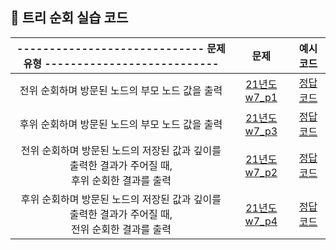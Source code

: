 ## 🌱 트리 순회 실습 코드

| ----------------------------- 문제 유형 --------------------------- | 문제 | 예시 코드 |
| :--: | :--: | :--: |
| 전위 순회하며 방문된 노드의 부모 노드 값을 출력 | [21년도 w7_p1](https://github.com/Landvibe-DataStructure-2023Study/Prob/blob/main/21%20%EC%8B%A4%EC%8A%B5%20%EB%AC%B8%EC%A0%9C/Prob_W7/prob-W7_P1.pdf) |[정답 코드](https://github.com/Landvibe-DataStructure-2023Study/LimJumin/blob/main/21%20%EC%8B%A4%EC%8A%B5%20%EC%BD%94%EB%93%9C/%ED%8A%B8%EB%A6%AC%20%EC%88%9C%ED%9A%8C/21_w7_p1.cpp)|
| 후위 순회하며 방문된 노드의 부모 노드 값을 출력 | [21년도 w7_p3](https://github.com/Landvibe-DataStructure-2023Study/Prob/blob/main/21%20%EC%8B%A4%EC%8A%B5%20%EB%AC%B8%EC%A0%9C/Prob_W7/prob-W7_P3.pdf) |[정답 코드](https://github.com/Landvibe-DataStructure-2023Study/LimJumin/blob/main/21%20%EC%8B%A4%EC%8A%B5%20%EC%BD%94%EB%93%9C/%ED%8A%B8%EB%A6%AC%20%EC%88%9C%ED%9A%8C/21_w7_p3.cpp)|
| 전위 순회하며 방문된 노드의 저장된 값과 깊이를 출력한 결과가 주어질 때, <br> 후위 순회한 결과를 출력 | [21년도 w7_p2](https://github.com/Landvibe-DataStructure-2023Study/Prob/blob/main/21%20%EC%8B%A4%EC%8A%B5%20%EB%AC%B8%EC%A0%9C/Prob_W7/prob-W7_P2.pdf) |[정답 코드](https://github.com/Landvibe-DataStructure-2023Study/LimJumin/blob/main/21%20%EC%8B%A4%EC%8A%B5%20%EC%BD%94%EB%93%9C/%ED%8A%B8%EB%A6%AC%20%EC%88%9C%ED%9A%8C/21_w7_p2.cpp)|
| 후위 순회하며 방문된 노드의 저장된 값과 깊이를 출력한 결과가 주어질 때, <br> 전위 순회한 결과를 출력 | [21년도 w7_p4](https://github.com/Landvibe-DataStructure-2023Study/Prob/blob/main/21%20%EC%8B%A4%EC%8A%B5%20%EB%AC%B8%EC%A0%9C/Prob_W7/prob-W7_P4.pdf) |[정답 코드](https://github.com/Landvibe-DataStructure-2023Study/LimJumin/blob/main/21%20%EC%8B%A4%EC%8A%B5%20%EC%BD%94%EB%93%9C/%ED%8A%B8%EB%A6%AC%20%EC%88%9C%ED%9A%8C/21_w7_p4.cpp)|

